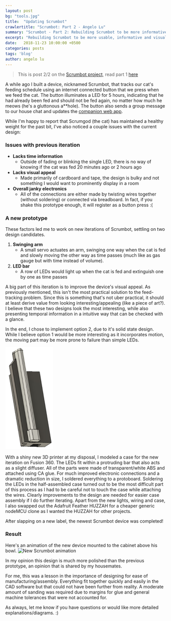 ```yaml
---
layout: post
bg: "tools.jpg"
title:  "Updating Scrumbot"
crawlertitle: "Scrumbot: Part 2 - Angelo Lu"
summary: "Scrumbot - Part 2: Rebuilding Scrumbot to be more informative and visually interesting"
excerpt: "Rebuilding Scrumbot to be more usable, informative and visually interesting. Now with 100% more 3D printing!"
date:   2018-11-23 10:00:00 +0500
categories: posts
tags: 'blog'
author: angelo lu
---
```


> This is post 2/2 on the [Scrumbot project](/projects/scrumbot/), read part 1 [here](/posts/scrumbot-tracking-my-cats-feeding/)

A while ago I built a device, nicknamed Scrumbot, that tracks our cat's feeding schedule using an internet connected button that we press when we feed the cat. The button illuminates a LED for 5 hours, indicating that he had already been fed and should not be fed again, no matter how much he meows (he's a gluttonous a**hole). The button also sends a group message to our house chat and updates the [companion web app](https://scrumbot.angelolu.tech/).

While I'm happy to report that Scrumgod (the cat) has maintained a healthy weight for the past bit, I've also noticed a couple issues with the current design:

### Issues with previous iteration

* **Lacks time information**
  * Outside of fading or blinking the single LED, there is no way of knowing if the cat was fed 20 minutes ago or 2 hours ago
* **Lacks visual appeal**
  * Made primarily of cardboard and tape, the design is bulky and not something I would want to prominently display in a room
* **Overall janky electronics**
  * All of the connections are either made by twisting wires together (without soldering) or connected via breadboard. In fact, if you shake this prototype enough, it will register as a button press :(

### A new prototype

These factors led me to work on new iterations of Scrumbot, settling on two design candidates.
1. **Swinging arm**
   * A small servo actuates an arm, swinging one way when the cat is fed and slowly moving the other way as time passes (much like as gas gauge but with time instead of volume).
2. **LED bar**
   * A row of LEDs would light up when the cat is fed and extinguish one by one as time passes

A big part of this iteration is to improve the device's visual appeal. As previously mentioned, this isn't the most practical solution to the feed-tracking problem. Since this is something that's not uber practical, it should at least derive value from looking interesting/appealing (like a piece of art?). I believe that these two designs look the most interesting, while also presenting temporal information in a intuitive way that can be checked with a glance.

In the end, I chose to implement option 2, due to it's solid state design. While I believe option 1 would be more interesting as it incorporates motion, the moving part may be more prone to failure than simple LEDs.

<img src="/assets/images/scrumbotupdatecad.jpg" alt="Scrumbot CAD mock" style="width:80%;max-width:150px;"/>

With a shiny new 3D printer at my disposal, I modeled a case for the new iteration on Fusion 360. The LEDs fit within a protruding bar that also acts as a slight diffuser. All of the parts were made of transparent/white ABS and attached using CA glue. For much improved electronic connections and a dramatic reduction in size, I soldered everything to a protoboard. Soldering the LEDs in the half-assembled case turned out to be the most difficult part of this process as I had to be careful not to touch the case while attaching the wires. Clearly improvements to the design are needed for easier case assembly if I do further iterating. Apart from the new lights, wiring and case, I also swapped out the Adafruit Feather HUZZAH for a cheaper generic nodeMCU clone as I wanted the HUZZAH for other projects.

After slapping on a new label, the newest Scrumbot device was completed!

### Result
Here's an animation of the new device mounted to the cabinet above his bowl.
<img src="/assets/images/scrumbot.gif" alt="New Scrumbot animation" style="width:90%;max-width:700px;"/>

In my opinion this design is much more polished than the previous prototype, an opinion that is shared by my housemates.

For me, this was a lesson in the importance of designing for ease of manufacturing/assembly. Everything fit together quickly and easily in the CAD software but that could not have been further from reality. A moderate amount of sanding was required due to margins for glue and general machine tolerances that were not accounted for. 

As always, let me know if you have questions or would like more detailed explanations/diagrams. :)